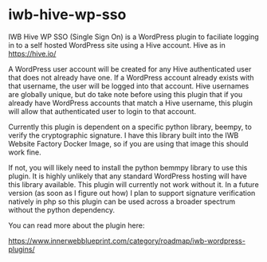 # iwb-hive-wp-sso

IWB Hive WP SSO (Single Sign On) is a WordPress plugin to faciliate logging in to a self hosted WordPress site using a Hive account. Hive as in https://hive.io/

A WordPress user account will be created for any Hive authenticated user that does not already have one. If a WordPress account already exists with that username, the user will be logged into that account. Hive usernames are globally unique, but do take note before using this plugin that if you already have WordPress accounts that match a Hive username, this plugin will allow that authenticated user to login to that account.

Currently this plugin is dependent on a specific python library, beempy, to verify the cryptographic signature. I have this library built into the IWB Website Factory Docker Image, so if you are using that image this should work fine.

If not, you will likely need to install the python bemmpy library to use this plugin. It is highly unlikely that any standard WordPress hosting will have this library available. This plugin will currently not work without it. In a future version (as soon as I figure out how) I plan to support signature verification natively in php so this plugin can be used across a broader spectrum without the python dependency.

You can read more about the plugin here:

https://www.innerwebblueprint.com/category/roadmap/iwb-wordpress-plugins/
